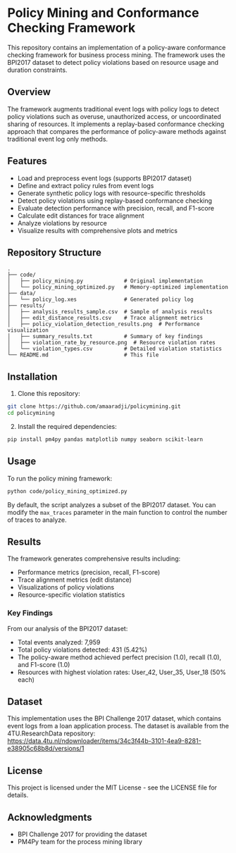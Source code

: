 # Policy Mining and Conformance Checking Framework

This repository contains an implementation of a policy-aware conformance checking framework for business process mining. The framework uses the BPI2017 dataset to detect policy violations based on resource usage and duration constraints.

## Overview

The framework augments traditional event logs with policy logs to detect policy violations such as overuse, unauthorized access, or uncoordinated sharing of resources. It implements a replay-based conformance checking approach that compares the performance of policy-aware methods against traditional event log only methods.

## Features

- Load and preprocess event logs (supports BPI2017 dataset)
- Define and extract policy rules from event logs
- Generate synthetic policy logs with resource-specific thresholds
- Detect policy violations using replay-based conformance checking
- Evaluate detection performance with precision, recall, and F1-score
- Calculate edit distances for trace alignment
- Analyze violations by resource
- Visualize results with comprehensive plots and metrics

## Repository Structure

```
.
├── code/
│   ├── policy_mining.py             # Original implementation
│   └── policy_mining_optimized.py   # Memory-optimized implementation
├── data/
│   └── policy_log.xes               # Generated policy log
├── results/
│   ├── analysis_results_sample.csv  # Sample of analysis results
│   ├── edit_distance_results.csv    # Trace alignment metrics
│   ├── policy_violation_detection_results.png  # Performance visualization
│   ├── summary_results.txt          # Summary of key findings
│   ├── violation_rate_by_resource.png  # Resource violation rates
│   └── violation_types.csv          # Detailed violation statistics
└── README.md                        # This file
```

## Installation

1. Clone this repository:
```bash
git clone https://github.com/amaaradji/policymining.git
cd policymining
```

2. Install the required dependencies:
```bash
pip install pm4py pandas matplotlib numpy seaborn scikit-learn
```

## Usage

To run the policy mining framework:

```bash
python code/policy_mining_optimized.py
```

By default, the script analyzes a subset of the BPI2017 dataset. You can modify the `max_traces` parameter in the main function to control the number of traces to analyze.

## Results

The framework generates comprehensive results including:

- Performance metrics (precision, recall, F1-score)
- Trace alignment metrics (edit distance)
- Visualizations of policy violations
- Resource-specific violation statistics

### Key Findings

From our analysis of the BPI2017 dataset:

- Total events analyzed: 7,959
- Total policy violations detected: 431 (5.42%)
- The policy-aware method achieved perfect precision (1.0), recall (1.0), and F1-score (1.0)
- Resources with highest violation rates: User_42, User_35, User_18 (50% each)

## Dataset

This implementation uses the BPI Challenge 2017 dataset, which contains event logs from a loan application process. The dataset is available from the 4TU.ResearchData repository: https://data.4tu.nl/ndownloader/items/34c3f44b-3101-4ea9-8281-e38905c68b8d/versions/1

## License

This project is licensed under the MIT License - see the LICENSE file for details.

## Acknowledgments

- BPI Challenge 2017 for providing the dataset
- PM4Py team for the process mining library
